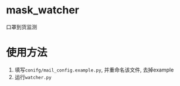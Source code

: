 # mask_watcher
口罩到货监测

# 使用方法

1. 填写`conifg/mail_config.example.py`, 并重命名该文件, 去掉example
2. 运行`watcher.py`